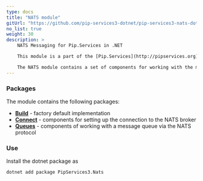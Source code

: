 ```yaml
---
type: docs
title: "NATS module"
gitUrl: "https://github.com/pip-services3-dotnet/pip-services3-nats-dotnet"
no_list: true
weight: 30
description: > 
    NATS Messaging for Pip.Services in .NET

    This module is a part of the [Pip.Services](http://pipservices.org) polyglot microservices toolkit.

    The NATS module contains a set of components for working with the message queue via NATS server [https://nats.io/](https://nats.io/).
---
```


### Packages

The module contains the following packages:
- [**Build**](build) - factory default implementation
- [**Connect**](connect) - components for setting up the connection to the NATS broker
- [**Queues**](queues) - components of working with a message queue via the NATS protocol


### Use

Install the dotnet package as
```bash
dotnet add package PipServices3.Nats
```
